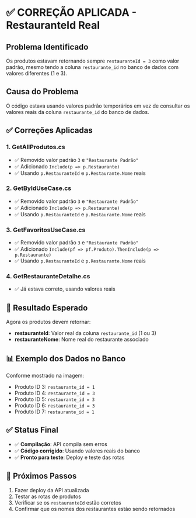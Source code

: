 # ✅ CORREÇÃO APLICADA - RestauranteId Real

## Problema Identificado
Os produtos estavam retornando sempre `restauranteId = 3` como valor padrão, mesmo tendo a coluna `restaurante_id` no banco de dados com valores diferentes (1 e 3).

## Causa do Problema
O código estava usando valores padrão temporários em vez de consultar os valores reais da coluna `restaurante_id` do banco de dados.

## ✅ Correções Aplicadas

### 1. **GetAllProdutos.cs**
- ✅ Removido valor padrão `3` e `"Restaurante Padrão"`
- ✅ Adicionado `Include(p => p.Restaurante)` 
- ✅ Usando `p.RestauranteId` e `p.Restaurante.Nome` reais

### 2. **GetByIdUseCase.cs**
- ✅ Removido valor padrão `3` e `"Restaurante Padrão"`
- ✅ Adicionado `Include(p => p.Restaurante)`
- ✅ Usando `p.RestauranteId` e `p.Restaurante.Nome` reais

### 3. **GetFavoritosUseCase.cs**
- ✅ Removido valor padrão `3` e `"Restaurante Padrão"`
- ✅ Adicionado `Include(pf => pf.Produto).ThenInclude(p => p.Restaurante)`
- ✅ Usando `p.RestauranteId` e `p.Restaurante.Nome` reais

### 4. **GetRestauranteDetalhe.cs**
- ✅ Já estava correto, usando valores reais

## 🎯 Resultado Esperado

Agora os produtos devem retornar:
- **restauranteId**: Valor real da coluna `restaurante_id` (1 ou 3)
- **restauranteNome**: Nome real do restaurante associado

## 📊 Exemplo dos Dados no Banco
Conforme mostrado na imagem:
- Produto ID 3: `restaurante_id = 1`
- Produto ID 4: `restaurante_id = 3` 
- Produto ID 5: `restaurante_id = 3`
- Produto ID 6: `restaurante_id = 3`
- Produto ID 7: `restaurante_id = 1`

## ✅ Status Final
- ✅ **Compilação**: API compila sem erros
- ✅ **Código corrigido**: Usando valores reais do banco
- ✅ **Pronto para teste**: Deploy e teste das rotas

## 🚀 Próximos Passos
1. Fazer deploy da API atualizada
2. Testar as rotas de produtos
3. Verificar se os `restauranteId` estão corretos
4. Confirmar que os nomes dos restaurantes estão sendo retornados

